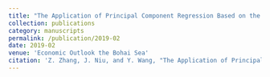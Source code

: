```yaml
---
title: "The Application of Principal Component Regression Based on the Standard Model of Subsistence Allowance-Taking Jilin Province as an Example"
collection: publications
category: manuscripts
permalink: /publication/2019-02
date: 2019-02
venue: 'Economic Outlook the Bohai Sea'
citation: 'Z. Zhang, J. Niu, and Y. Wang, "The Application of Principal Component Regression Based on the Standard Model of Subsistence Allowance-Taking Jilin Province as an Example," Economic Outlook the Bohaisea, pp. 88, 2019, doi: CNKI:SUN:HBHJ.0.2019-02-064.'
---
```

